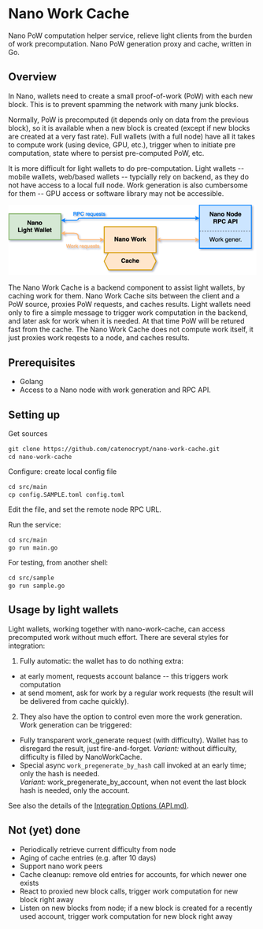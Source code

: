 # Nano Work Cache

Nano PoW computation helper service, relieve light clients from the burden of work precomputation.
Nano PoW generation proxy and cache, written in Go.

## Overview

In Nano, wallets need to create a small proof-of-work (PoW) with each new block.
This is to prevent spamming the network with many junk blocks.

Normally, PoW is precomputed (it depends only on data from the previous block), so it is available when a new block is created (except if new blocks are created at a very fast rate).
Full wallets (with a full node) have all it takes to compute work (using device, GPU, etc.), trigger when to initiate pre computation, state where to persist pre-computed PoW, etc.

It is more difficult for light wallets to do pre-computation.
Light wallets -- mobile wallets, web/based wallets -- typcially rely on backend, as they do not have access to a local full node.  Work generation is also cumbersome for them -- GPU access or software library may not be accessible.

![diagram](https://github.com/catenocrypt/nano-work-cache/blob/master/doc/nano_work_cache_diag.png)

The Nano Work Cache is a backend component to assist light wallets, by caching work for them.
Nano Work Cache sits between the client and a PoW source, proxies PoW requests, and caches results.
Light wallets need only to fire a simple message to trigger work computation in the backend, and later ask for work 
when it is needed.  At that time PoW will be retured fast from the cache.
The Nano Work Cache does not compute work itself, it just proxies work reqests to a node, and caches results.

## Prerequisites

* Golang
* Access to a Nano node with work generation and RPC API.

## Setting up

Get sources

```shell
git clone https://github.com/catenocrypt/nano-work-cache.git
cd nano-work-cache
```

Configure: create local config file

```shell
cd src/main
cp config.SAMPLE.toml config.toml
```

Edit the file, and set the remote node RPC URL.

Run the service:

```shell
cd src/main
go run main.go
```

For testing, from another shell:

```shell
cd src/sample
go run sample.go
```

## Usage by light wallets

Light wallets, working together with nano-work-cache, can access precomputed work without much effort.
There are several styles for integration:

1. Fully automatic: the wallet has to do nothing extra:
- at early moment, requests account balance -- this triggers work computation 
- at send moment, ask for work by a regular work requests (the result will be delivered from cache quickly).

2. They also have the option to control even more the work generation.  Work generation can be triggered:
- Fully transparent work_generate request (with difficulty).  Wallet has to disregard the result, just fire-and-forget.
  _Variant:_ without difficulty, difficulty is filled by NanoWorkCache.
- Special async `work_pregenerate_by_hash` call invoked at an early time; only the hash is needed.  
  _Variant:_  work_pregenerate_by_account, when not event the last block hash is needed, only the account.

See also the details of the [Integration Options (API.md)](API.md).

## Not (yet) done

- Periodically retrieve current difficulty from node
- Aging of cache entries (e.g. after 10 days)
- Support nano work peers
- Cache cleanup: remove old entries for accounts, for which newer one exists
- React to proxied new block calls, trigger work computation for new block right away
- Listen on new blocks from node; if a new block is created for a recently used account, trigger work computation for new block right away
